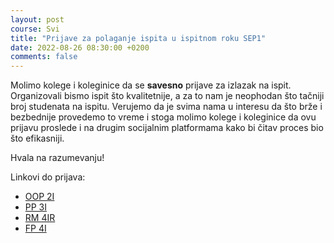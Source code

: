 ```yaml
---
layout: post
course: Svi
title: "Prijave za polaganje ispita u ispitnom roku SEP1"
date: 2022-08-26 08:30:00 +0200
comments: false
---
```


Molimo kolege i koleginice da se **savesno** prijave za izlazak na ispit. 
Organizovali bismo ispit što kvalitetnije, a za to nam je neophodan što 
tačniji broj studenata na ispitu. Verujemo da je svima nama u interesu da 
što brže i bezbednije provedemo to vreme i stoga molimo kolege i koleginice 
da ovu prijavu proslede i na drugim socijalnim platformama kako bi čitav 
proces bio što efikasniji.

Hvala na razumevanju!

Linkovi do prijava:
- [OOP 2I](https://forms.gle/KMzqsS5Mq9uGPJ9j7)
- [PP 3I](https://forms.gle/NQjv1RhEbAnVpA6s7)
- [RM 4IR](https://forms.gle/TvT2QPPazpKkjsTt9)
- [FP 4I](https://forms.gle/zE9BE4cqdgXJJbdr5)
